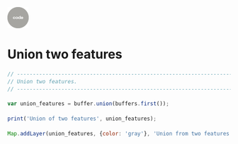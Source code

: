 ![code](../../images/code.png)  

# Union two features  

``` js
// ----------------------------------------------------------------------------
// Union two features.
// ----------------------------------------------------------------------------

var union_features = buffer.union(buffers.first());

print('Union of two features', union_features);

Map.addLayer(union_features, {color: 'gray'}, 'Union from two features',0);

```
